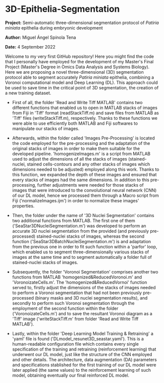 # 3D-Epithelia-Segmentation

**Project:** Semi-automatic three-dimensional segmentation protocol of _Patiria miniata_ epithelia during embryonic development

**Author:** Miguel Ángel Spínola Tena

**Date:** 4 September 2022

Welcome to my very first GitHub repository! Here you might find the code that I personally have employed for the development of my Master's Final Project (Master's Degree in Omics Data Analysis and Systems Biology). Here we are proposing a novel three-dimensional (3D) segmentation protocol able to segment accurately _Patiria miniata_ epithelia, combining a Voronoi computational model and Deep Learning (DL). This approach could be used to save time in the critical point of 3D segmentation, the creation of a new training dataset.

- First of all, the folder 'Read and Write Tiff MATLAB' contains two different functions that enabled us to open in MATLAB stacks of images from Fiji in 'Tiff' format (readStackTiff.m) and save files from MATLAB as 'Tiff' files (writeStackTiff.m), respectively. Thanks to these functions we were able to use efficiently both MATLAB and Fiji softwares to manipulate our stacks of images. 

- Afterwards, within the folder called 'Images Pre-Processing' is located the code employed for the pre-processing and the adaptation of the original stacks of images in order to make them suitable for the developed pipeline. 'homogenizeImages.m' is a script from MATLAB used to adjust the dimensions of all the stacks of images (stained-nuclei, stained cells-contours and any other stacks of images which dimensions needed to be adjusted) employed along this work. Thanks to this function, we expanded the depth of these images and ensured that every stacks of images had the same dimensions. In addition to this pre-processing, further adjustments were needed for those stacks of images that were introduced to the convolutional neural network (CNN) of our DL model, hence we processed them through a Macro script from Fiji ('normalizeImages.ijm') in order to normalize these images' properties. 

- Then, the folder under the name of '3D Nuclei Segmentation' contains two additional functions from MATLAB. The first one of them ('SeaStar3DNucleiSegmentation.m') was developed to perform an accurate 3D nuclei segmentation from the provided (and previously pre-processed) stained-nuclei stacks of images, whereas the second function ('SeaStar3DBatchNucleiSegmentation.m') is and adaptation from the previous one in order to fit such function within a 'parfor' loop, which enabled us to segment three-dimensionally various stacks of images at the same time and to segment automatically a folder full of stained-nuclei stacks of images. 

- Subsequently, the folder 'Voronoi Segmentation' comprises another two functions from MATLAB 'homogenized&ReducedVoronoi.m' and 'VoronoizateCells.m'. The 'homogenized&ReducedVornoi' function served to, firstly adjust the dimensions of the stacks of images needed to perform a Voronoi segmentation that had not been previously pre-processed (binary masks and 3D nuclei segmentation results), and secondly to perform such Voronoi segmentation through the employment of the second function within the folder ('VoronoizateCells.m') and to save the resultant Voronoi diagram as a 'Tiff' image ('writeStackTiff.m' from folder 'Read and Write Tiff MATLAB').

- Lastly, within the folder 'Deep Learning Model Training & Retraining' a 'yaml' file is found ('DLmodel_resunet3D_seastar.yaml'). This is a human-readable configuration file which contains every single specification of the training and retraining (reinforcement learning) that underwent our DL model, just like the structure of the CNN employed and other details. The architecture, data augmentation (DA) parameters and specifications stablished for the first training of our DL model were later applied (the same values) to the reinforcement learning of such model, obtaining eventually our final reinforced DL model.
